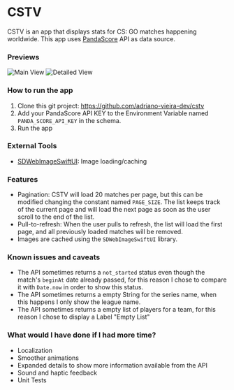 # CSTV
CSTV is an app that displays stats for CS: GO matches happening worldwide.
This app uses [PandaScore](https://pandascore.co/) API as data source.

### Previews
![Main View](https://github.com/user-attachments/assets/b5052de3-0c53-4ab3-80fb-44cc6030941c)
![Detailed View](https://github.com/user-attachments/assets/4a8760bd-ff79-481e-9d2b-4ef03141c8b2)

### How to run the app
1. Clone this git project: https://github.com/adriano-vieira-dev/cstv
2. Add your PandaScore API KEY to the Environment Variable named `PANDA_SCORE_API_KEY` in the schema.
3. Run the app

### External Tools
* [SDWebImageSwiftUI]([github.com/SDWebImage/SDWebImageSwiftUI.git](https://github.com/SDWebImage/SDWebImageSwiftUI.git)): Image loading/caching

### Features
* Pagination: CSTV will load 20 matches per page, but this can be modified changing the constant named `PAGE_SIZE`. The list keeps track of the current page and will load the next page as soon as the user scroll to the end of the list.
* Pull-to-refresh: When the user pulls to refresh, the list will load the first page, and all previously loaded matches will be removed.
* Images are cached using the `SDWebImageSwiftUI` library.

### Known issues and caveats 
* The API sometimes returns a `not_started` status even though the match's `beginAt` date already passed, for this reason I chose to compare it with `Date.now` in order to show this status.
* The API sometimes returns a empty String for the series name, when this happens I only show the league name.
* The API sometimes returns a empty list of players for a team, for this reason I chose to display a Label "Empty List"

### What would I have done if I had more time?
* Localization
* Smoother animations
* Expanded details to show more information available from the API
* Sound and haptic feedback
* Unit Tests
